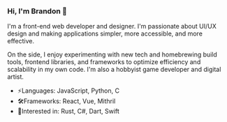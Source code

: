### Hi, I'm Brandon 👋
I'm a front-end web developer and designer. I'm passionate about UI/UX design and making applications simpler, more accessible, and more effective.

On the side, I enjoy experimenting with new tech and homebrewing build tools, frontend libraries, and frameworks to optimize efficiency and scalability in my own code. I'm also a hobbyist game developer and digital artist.

- ⚡️Languages: JavaScript, Python, C
- 🛠Frameworks: React, Vue, Mithril
- 👀Interested in: Rust, C#, Dart, Swift
